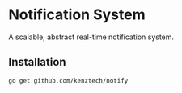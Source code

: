 # Notification System

A scalable, abstract real-time notification system.

## Installation

```bash
go get github.com/kenztech/notify
```
